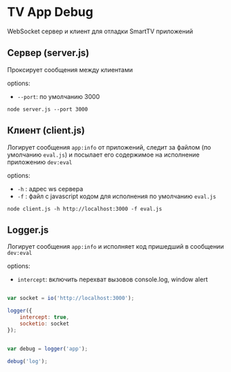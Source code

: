 # TV App Debug
WebSocket сервер и клиент для отладки SmartTV приложений

## Сервер (server.js)
Проксирует сообщения между клиентами

options:

- `--port`: по умолчанию 3000

`node server.js --port 3000`

## Клиент (client.js)
Логирует сообщения `app:info` от приложений, следит за файлом (по умолчанию `eval.js`)
и посылает его содержимое на исполнение приложению `dev:eval`

options:

- `-h` : адрес ws сервера
- `-f` : файл с javascript кодом для исполнения по умолчанию `eval.js`

`node client.js -h http://localhost:3000 -f eval.js` 

## Logger.js
Логирует сообщения `app:info` и исполняет код пришедший в сообщении `dev:eval`

options:

- `intercept`: включить перехват вызовов console.log, window alert

```javascript

var socket = io('http://localhost:3000');

logger({
    intercept: true,
    socketio: socket
});


var debug = logger('app');

debug('log');

```